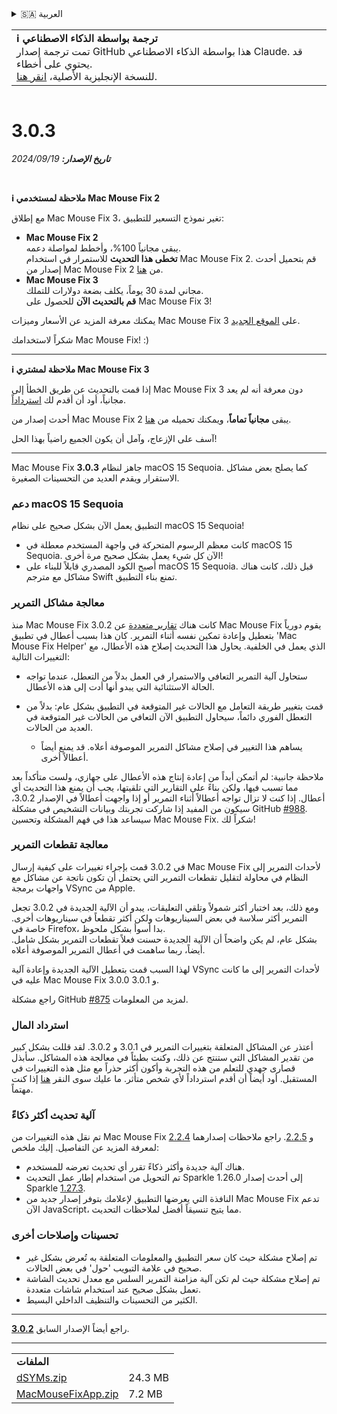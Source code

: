 <details>
<summary>🇸🇦 العربية</summary>

[🇬🇧 English (GitHub)](https://github.com/noah-nuebling/mac-mouse-fix/releases/tag/3.0.3)\
[🇦🇩 Català](https://redirect.macmousefix.com/?target=mmf-release&tag=3.0.3&locale=ca)\
[🇩🇪 Deutsch](https://redirect.macmousefix.com/?target=mmf-release&tag=3.0.3&locale=de)\
[🇪🇸 Español](https://redirect.macmousefix.com/?target=mmf-release&tag=3.0.3&locale=es)\
[🇫🇷 Français](https://redirect.macmousefix.com/?target=mmf-release&tag=3.0.3&locale=fr)\
[🇮🇩 Indonesia](https://redirect.macmousefix.com/?target=mmf-release&tag=3.0.3&locale=id)\
[🇮🇹 Italiano](https://redirect.macmousefix.com/?target=mmf-release&tag=3.0.3&locale=it)\
[🇭🇺 Magyar](https://redirect.macmousefix.com/?target=mmf-release&tag=3.0.3&locale=hu)\
[🇳🇱 Nederlands](https://redirect.macmousefix.com/?target=mmf-release&tag=3.0.3&locale=nl)\
[🇵🇱 Polski](https://redirect.macmousefix.com/?target=mmf-release&tag=3.0.3&locale=pl)\
[🇧🇷 Português (Brasil)](https://redirect.macmousefix.com/?target=mmf-release&tag=3.0.3&locale=pt-BR)\
[🇵🇹 Português (Portugal)](https://redirect.macmousefix.com/?target=mmf-release&tag=3.0.3&locale=pt-PT)\
[🇷🇴 Română](https://redirect.macmousefix.com/?target=mmf-release&tag=3.0.3&locale=ro)\
[🇸🇪 Svenska](https://redirect.macmousefix.com/?target=mmf-release&tag=3.0.3&locale=sv)\
[🇻🇳 Tiếng Việt](https://redirect.macmousefix.com/?target=mmf-release&tag=3.0.3&locale=vi)\
[🇹🇷 Türkçe](https://redirect.macmousefix.com/?target=mmf-release&tag=3.0.3&locale=tr)\
[🇨🇿 Čeština](https://redirect.macmousefix.com/?target=mmf-release&tag=3.0.3&locale=cs)\
[🇬🇷 Ελληνικά](https://redirect.macmousefix.com/?target=mmf-release&tag=3.0.3&locale=el)\
[🇷🇺 Русский](https://redirect.macmousefix.com/?target=mmf-release&tag=3.0.3&locale=ru)\
[🇺🇦 Українська](https://redirect.macmousefix.com/?target=mmf-release&tag=3.0.3&locale=uk)\
[🇮🇱 עברית](https://redirect.macmousefix.com/?target=mmf-release&tag=3.0.3&locale=he)\
**🇸🇦 العربية**\
[🇮🇳 हिन्दी](https://redirect.macmousefix.com/?target=mmf-release&tag=3.0.3&locale=hi)\
[🇹🇭 ไทย](https://redirect.macmousefix.com/?target=mmf-release&tag=3.0.3&locale=th)\
[🇨🇳 中文 (简体)](https://redirect.macmousefix.com/?target=mmf-release&tag=3.0.3&locale=zh-Hans)\
[🇨🇳 中文 (繁體)](https://redirect.macmousefix.com/?target=mmf-release&tag=3.0.3&locale=zh-Hant)\
[🇭🇰 中文（香港)](https://redirect.macmousefix.com/?target=mmf-release&tag=3.0.3&locale=zh-HK)\
[🇯🇵 日本語](https://redirect.macmousefix.com/?target=mmf-release&tag=3.0.3&locale=ja)\
[🇰🇷 한국어](https://redirect.macmousefix.com/?target=mmf-release&tag=3.0.3&locale=ko)\
[Help translate Mac Mouse Fix to different languages!](https://github.com/noah-nuebling/mac-mouse-fix/discussions/731)
</details>
<table align=><td>
<b>ℹ️ ترجمة بواسطة الذكاء الاصطناعي</b><br>
تمت ترجمة إصدار GitHub هذا بواسطة الذكاء الاصطناعي Claude. قد يحتوي على أخطاء.<br>
للنسخة الإنجليزية الأصلية، <a href="https://github.com/noah-nuebling/mac-mouse-fix/releases/tag/3.0.3">انقر هنا</a>.
</td></table>

<table></table>

# 3.0.3
***تاريخ الإصدار:** 19‏/09‏/2024*

<br>

**ℹ️ ملاحظة لمستخدمي Mac Mouse Fix 2**

مع إطلاق Mac Mouse Fix 3، تغير نموذج التسعير للتطبيق:

- **Mac Mouse Fix 2**\
يبقى مجانياً 100%، وأخطط لمواصلة دعمه.\
**تخطى هذا التحديث** للاستمرار في استخدام Mac Mouse Fix 2. قم بتحميل أحدث إصدار من Mac Mouse Fix 2 من [هنا](https://redirect.macmousefix.com/?target=mmf2-latest&locale=ar).
- **Mac Mouse Fix 3**\
مجاني لمدة 30 يوماً، يكلف بضعة دولارات للتملك.\
**قم بالتحديث الآن** للحصول على Mac Mouse Fix 3!

يمكنك معرفة المزيد عن الأسعار وميزات Mac Mouse Fix 3 على [الموقع الجديد](https://macmousefix.com/).

شكراً لاستخدامك Mac Mouse Fix! :)

---

**ℹ️ ملاحظة لمشتري Mac Mouse Fix 3**

إذا قمت بالتحديث عن طريق الخطأ إلى Mac Mouse Fix 3 دون معرفة أنه لم يعد مجانياً، أود أن أقدم لك [استرداداً](https://redirect.macmousefix.com/?target=mmf-apply-for-refund&locale=ar).

أحدث إصدار من Mac Mouse Fix 2 يبقى **مجانياً تماماً**، ويمكنك تحميله من [هنا](https://redirect.macmousefix.com/?target=mmf2-latest&locale=ar).

آسف على الإزعاج، وآمل أن يكون الجميع راضياً بهذا الحل!

---

Mac Mouse Fix **3.0.3** جاهز لنظام macOS 15 Sequoia. كما يصلح بعض مشاكل الاستقرار ويقدم العديد من التحسينات الصغيرة.

### دعم macOS 15 Sequoia

التطبيق يعمل الآن بشكل صحيح على نظام macOS 15 Sequoia!

- كانت معظم الرسوم المتحركة في واجهة المستخدم معطلة في macOS 15 Sequoia. الآن كل شيء يعمل بشكل صحيح مرة أخرى!
- أصبح الكود المصدري قابلاً للبناء على macOS 15 Sequoia. قبل ذلك، كانت هناك مشاكل مع مترجم Swift تمنع بناء التطبيق.

### معالجة مشاكل التمرير

منذ Mac Mouse Fix 3.0.2 كانت هناك [تقارير متعددة](https://github.com/noah-nuebling/mac-mouse-fix/issues/988) عن Mac Mouse Fix يقوم دورياً بتعطيل وإعادة تمكين نفسه أثناء التمرير. كان هذا بسبب أعطال في تطبيق 'Mac Mouse Fix Helper' الذي يعمل في الخلفية. يحاول هذا التحديث إصلاح هذه الأعطال، مع التغييرات التالية:

- ستحاول آلية التمرير التعافي والاستمرار في العمل بدلاً من التعطل، عندما تواجه الحالة الاستثنائية التي يبدو أنها أدت إلى هذه الأعطال.
- قمت بتغيير طريقة التعامل مع الحالات غير المتوقعة في التطبيق بشكل عام: بدلاً من التعطل الفوري دائماً، سيحاول التطبيق الآن التعافي من الحالات غير المتوقعة في العديد من الحالات.

    - يساهم هذا التغيير في إصلاح مشاكل التمرير الموصوفة أعلاه. قد يمنع أيضاً أعطالاً أخرى.

ملاحظة جانبية: لم أتمكن أبداً من إعادة إنتاج هذه الأعطال على جهازي، ولست متأكداً بعد مما تسبب فيها، ولكن بناءً على التقارير التي تلقيتها، يجب أن يمنع هذا التحديث أي أعطال. إذا كنت لا تزال تواجه أعطالاً أثناء التمرير أو إذا واجهت أعطالاً في الإصدار 3.0.2، سيكون من المفيد إذا شاركت تجربتك وبيانات التشخيص في مشكلة GitHub [#988](https://github.com/noah-nuebling/mac-mouse-fix/issues/988). سيساعد هذا في فهم المشكلة وتحسين Mac Mouse Fix. شكراً لك!

### معالجة تقطعات التمرير

في 3.0.2 قمت بإجراء تغييرات على كيفية إرسال Mac Mouse Fix لأحداث التمرير إلى النظام في محاولة لتقليل تقطعات التمرير التي يحتمل أن تكون ناتجة عن مشاكل مع واجهات برمجة VSync من Apple.

ومع ذلك، بعد اختبار أكثر شمولاً وتلقي التعليقات، يبدو أن الآلية الجديدة في 3.0.2 تجعل التمرير أكثر سلاسة في بعض السيناريوهات ولكن أكثر تقطعاً في سيناريوهات أخرى. خاصة في Firefox، بدا أسوأ بشكل ملحوظ.\
بشكل عام، لم يكن واضحاً أن الآلية الجديدة حسنت فعلاً تقطعات التمرير بشكل شامل. أيضاً، ربما ساهمت في أعطال التمرير الموصوفة أعلاه.

لهذا السبب قمت بتعطيل الآلية الجديدة وإعادة آلية VSync لأحداث التمرير إلى ما كانت عليه في Mac Mouse Fix 3.0.0 و 3.0.1.

راجع مشكلة GitHub [#875](https://github.com/noah-nuebling/mac-mouse-fix/issues/875) لمزيد من المعلومات.

### استرداد المال

أعتذر عن المشاكل المتعلقة بتغييرات التمرير في 3.0.1 و 3.0.2. لقد قللت بشكل كبير من تقدير المشاكل التي ستنتج عن ذلك، وكنت بطيئاً في معالجة هذه المشاكل. سأبذل قصارى جهدي للتعلم من هذه التجربة وأكون أكثر حذراً مع مثل هذه التغييرات في المستقبل. أود أيضاً أن أقدم استرداداً لأي شخص متأثر. ما عليك سوى النقر [هنا](https://redirect.macmousefix.com/?target=mmf-apply-for-refund&locale=ar) إذا كنت مهتماً.

### آلية تحديث أكثر ذكاءً

تم نقل هذه التغييرات من Mac Mouse Fix [2.2.4](https://redirect.macmousefix.com/?target=mmf-release&tag=2.2.4&locale=ar) و [2.2.5](https://redirect.macmousefix.com/?target=mmf-release&tag=2.2.5&locale=ar). راجع ملاحظات إصدارهما لمعرفة المزيد عن التفاصيل. إليك ملخص:

- هناك آلية جديدة وأكثر ذكاءً تقرر أي تحديث تعرضه للمستخدم.
- تم التحويل من استخدام إطار عمل التحديث Sparkle 1.26.0 إلى أحدث إصدار Sparkle [1.27.3](https://github.com/sparkle-project/Sparkle/releases/tag/1.27.3).
- النافذة التي يعرضها التطبيق لإعلامك بتوفر إصدار جديد من Mac Mouse Fix تدعم الآن JavaScript، مما يتيح تنسيقاً أفضل لملاحظات التحديث.

### تحسينات وإصلاحات أخرى

- تم إصلاح مشكلة حيث كان سعر التطبيق والمعلومات المتعلقة به تُعرض بشكل غير صحيح في علامة التبويب 'حول' في بعض الحالات.
- تم إصلاح مشكلة حيث لم تكن آلية مزامنة التمرير السلس مع معدل تحديث الشاشة تعمل بشكل صحيح عند استخدام شاشات متعددة.
- الكثير من التحسينات والتنظيف الداخلي البسيط.

---

راجع أيضاً الإصدار السابق [**3.0.2**](https://redirect.macmousefix.com/?target=mmf-release&tag=3.0.2&locale=ar).

---

<table align="start">
<tr>
    <td colspan=2>
        <b>الملفات</b>
    </td>
</tr>
<tr>
    <td><a href="https://github.com/noah-nuebling/mac-mouse-fix/releases/download/3.0.3/dSYMs.zip">dSYMs.zip</a></td>
    <td>24.3 MB</td>
</tr>
<tr>
    <td><a href="https://github.com/noah-nuebling/mac-mouse-fix/releases/download/3.0.3/MacMouseFixApp.zip">MacMouseFixApp.zip</a></td>
    <td>7.2 MB</td>
</tr>
</table>